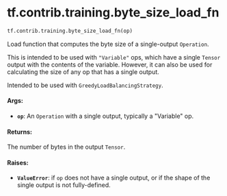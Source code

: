 <div itemscope itemtype="http://developers.google.com/ReferenceObject">
<meta itemprop="name" content="tf.contrib.training.byte_size_load_fn" />
<meta itemprop="path" content="Stable" />
</div>

# tf.contrib.training.byte_size_load_fn

``` python
tf.contrib.training.byte_size_load_fn(op)
```

Load function that computes the byte size of a single-output `Operation`.

This is intended to be used with `"Variable"` ops, which have a single
`Tensor` output with the contents of the variable.  However, it can also be
used for calculating the size of any op that has a single output.

Intended to be used with `GreedyLoadBalancingStrategy`.

#### Args:

* <b>`op`</b>: An `Operation` with a single output, typically a "Variable" op.


#### Returns:

The number of bytes in the output `Tensor`.


#### Raises:

* <b>`ValueError`</b>: if `op` does not have a single output, or if the shape of the
    single output is not fully-defined.